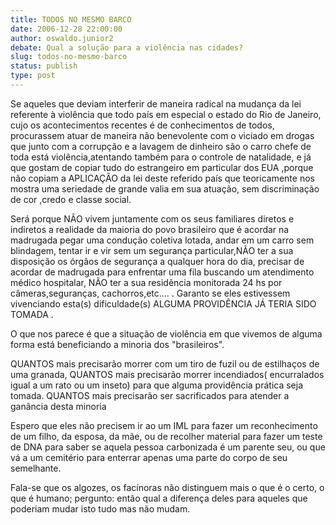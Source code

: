 ```yaml
---
title: TODOS NO MESMO BARCO
date: 2006-12-28 22:00:00
author: oswaldo.junior2
debate: Qual a solução para a violência nas cidades?
slug: todos-no-mesmo-barco
status: publish 
type: post
---
```


Se aqueles que deviam interferir de maneira radical na mudança da lei referente à violência que todo país em especial o estado do Rio de Janeiro, cujo os acontecimentos recentes é de conhecimentos de todos, procurassem atuar de maneira não benevolente com o viciado em drogas que junto com a corrupção e a lavagem de dinheiro são o carro chefe de toda está violência,atentando também para o controle de natalidade, e já que gostam de copiar tudo do estrangeiro em particular dos EUA ,porque não copiam a APLICAÇÃO da lei deste referido país que teoricamente nos mostra uma seriedade de grande valia em sua atuação, sem discriminação de cor ,credo e classe social.  

 Será porque NÂO vivem juntamente com os seus familiares diretos e indiretos a realidade da maioria do povo brasileiro que é acordar na madrugada pegar uma condução coletiva lotada, andar em um carro sem blindagem, tentar ir e vir sem um segurança particular,NÃO ter a sua disposição os órgãos de segurança a qualquer hora do dia, precisar de acordar de madrugada para enfrentar uma fila buscando um atendimento médico hospitalar, NÃO ter a sua residência monitorada 24 hs por câmeras,seguranças, cachorros,etc.... . Garanto se eles estivessem vivenciando esta(s) dificuldade(s) ALGUMA PROVIDÊNCIA JÁ TERIA SIDO TOMADA .  

 O que nos parece é que a situação de violência em que vivemos de alguma forma está beneficiando a minoria dos "brasileiros".  

 QUANTOS mais precisarão morrer com um tiro de fuzil ou de estilhaços de uma granada, QUANTOS mais precisarão morrer incendiados( encurralados igual a um rato ou um inseto) para que alguma providência prática seja tomada. QUANTOS mais precisarão ser sacrificados para atender a ganância desta minoria  

 Espero que eles não precisem ir ao um IML para fazer um reconhecimento de um filho, da esposa, da mãe, ou de recolher material para fazer um teste de DNA para saber se aquela pessoa carbonizada é um parente seu, ou que vá a um cemitério para enterrar apenas uma parte do corpo de seu semelhante.  

 Fala-se que os algozes, os facínoras não distinguem mais o que é o certo, o que é humano; pergunto: então qual a diferença deles para aqueles que poderiam mudar isto tudo mas não mudam.  

  

